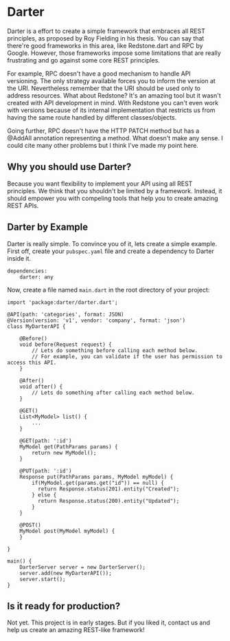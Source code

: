 # Darter
Darter is a effort to create a simple framework that embraces all REST principles, as proposed by Roy Fielding in his thesis. You can say that there're good frameworks in this area, like Redstone.dart and RPC by Google. However, those frameworks impose some limitations that are really frustrating and go against some core REST principles.

For example, RPC doesn't have a good mechanism to handle API versioning. The only strategy available forces you to inform the version at the URI. Nevertheless remember that the URI should be used only to address resources. What about Redstone? It's an amazing tool but it wasn't created with API development in mind. With Redstone you can't even work with versions because of its internal implementation that restricts us from having the same route handled by different classes/objects.

Going further, RPC doesn't have the HTTP PATCH method but has a @AddAll annotation representing a method. What doesn't make any sense. I could cite many other problems but I think I've made my point here.

## Why you should use Darter?
Because you want flexibility to implement your API using all REST principles. We think that you shouldn't be limited by a framework. Instead, it should empower you with compeling tools that help you to create amazing REST APIs.

## Darter by Example
Darter is really simple. To convince you of it, lets create a simple example. First off, create your `pubspec.yaml` file and create a dependency to Darter inside it.

    dependencies:
        darter: any

Now, create a file named `main.dart` in the root directory of your project:

    import 'package:darter/darter.dart';

    @API(path: 'categories', format: JSON)
    @Version(version: 'v1', vendor: 'company', format: 'json')
    class MyDarterAPI {
    
        @Before()
        void before(Request request) {
            // Lets do something before calling each method below.
            // For example, you can validate if the user has permission to access this API.
        }
        
        @After()
        void after() {
            // Lets do something after calling each method below.
        }
        
        @GET()
        List<MyModel> list() {
            ...
        }
        
        @GET(path: ':id')
        MyModel get(PathParams params) {
            return new MyModel();
        }
        
        @PUT(path: ':id')
        Response put(PathParams params, MyModel myModel) {
            if(MyModel.get(params.get("id")) == null) {
              return Response.status(201).entity("Created");
            } else {
              return Response.status(200).entity("Updated");
            }
        }
        
        @POST()
        MyModel post(MyModel myModel) {
        }
        
    }
    
    main() {
        DarterServer server = new DarterServer();
        server.add(new MyDarterAPI());
        server.start();
    }
    
## Is it ready for production?
Not yet. This project is in early stages. But if you liked it, contact us and help us create an amazing REST-like framework!